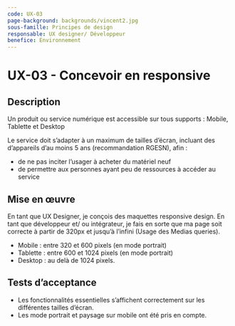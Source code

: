 ```yaml
---
code: UX-03
page-background: backgrounds/vincent2.jpg
sous-famille: Principes de design
responsable: UX designer/ Développeur
benefice: Environnement
---
```

# UX-03 - Concevoir en responsive

## Description

Un produit ou service numérique est accessible sur tous supports : Mobile, Tablette et Desktop

Le service doit s’adapter à un maximum de tailles d’écran, incluant des d’appareils d’au moins 5 ans (recommandation RGESN), afin :

* de ne pas inciter l’usager à acheter du matériel neuf
* de permettre aux personnes ayant peu de ressources à accéder au service

## Mise en œuvre

En tant que UX Designer, je conçois des maquettes responsive design. En tant que développeur et/ ou intégrateur, je fais en sorte que ma page soit correcte à partir de 320px et jusqu’à l’infini (Usage des Medias queries).

* Mobile : entre 320 et 600 pixels (en mode portrait)
* Tablette : entre 600 et 1024 pixels (en mode portrait)
* Desktop : au delà de 1024 pixels.

## Tests d’acceptance

* Les fonctionnalités essentielles s’affichent correctement sur les différentes tailles d’écran.
* Les mode portrait et paysage sur mobile ont été pris en compte.
